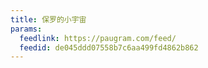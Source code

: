 ```yaml
---
title: 保罗的小宇宙
params:
  feedlink: https://paugram.com/feed/
  feedid: de045ddd07558b7c6aa499fd4862b862
---
```

